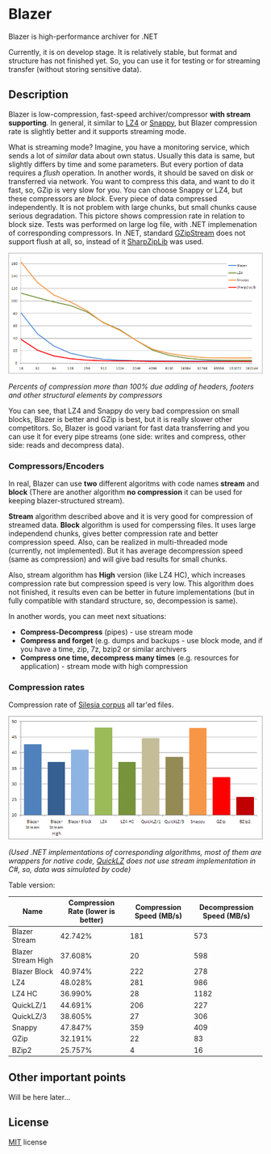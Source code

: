 # Blazer
Blazer is high-performance archiver for .NET

Currently, it is on develop stage. It is relatively stable, but format and structure has not finished yet. So, you can use it for testing or for streaming transfer (without storing sensitive data).

## Description

Blazer is low-compression, fast-speed archiver/compressor **with stream supporting**.
In general, it similar to [LZ4](http://www.lz4.org/) or [Snappy](http://google.github.io/snappy/), but Blazer compression rate is slightly better and it supports streaming mode.

What is streaming mode? Imagine, you have a monitoring service, which sends a lot of *similar* data about own status. Usually this data is same, but slightly differs by time and some parameters. But every portion of data requires a *flush* operation. In another words, it should be saved on disk or transferred via network.
You want to compress this data, and want to do it fast, so, GZip is very slow for you. You can choose Snappy or LZ4, but these compressors are *block*. Every piece of data compressed independently. It is not problem with large chunks, but small chunks cause serious degradation.
This pictore shows compression rate in relation to block size. Tests was performed on large log file, with .NET implemenation of corresponding compressors. In .NET, standard [GZipStream](https://msdn.microsoft.com/en-us/library/system.io.compression.gzipstream(v=vs.110).aspx) does not support flush at all, so, instead of it [SharpZipLib](https://icsharpcode.github.io/SharpZipLib/) was used.

![Block Size Chart](Doc/Images/chart_blocksize1.png)

*Percents of compression more than 100% due adding of headers, footers and other structural elements by compressors*

You can see, that LZ4 and Snappy do very bad compression on small blocks, Blazer is better and GZip is best, but it is really slower other competitors. So, Blazer is good variant for fast data transferring and you can use it for every pipe streams (one side: writes and compress, other side: reads and decompress data).

### Compressors/Encoders
In real, Blazer can use **two** different algoritms with code names **stream** and **block** (There are another algorithm **no compression** it can be used for keeping blazer-structured stream).

**Stream** algorithm described above and it is very good for compression of streamed data. 
**Block** algorithm is used for comperssing files. It uses large independend chunks, gives better compression rate and better compression speed. Also, can be realized in multi-threaded mode (currently, not implemented). But it has average decompression speed (same as compression) and will give bad results for small chunks.

Also, stream algorithm has **High** version (like LZ4 HC), which increases compression rate but compression speed is very low. This algorithm does not finished, it results even can be better in future implementations (but in fully compatible with standard structure, so, decompession is same).

In another words, you can meet next situations:

* **Compress-Decompress** (pipes) - use stream mode
* **Compress and forget** (e.g. dumps and backups - use block mode, and if you have a time, zip, 7z, bzip2 or similar archivers
* **Compress one time, decompress many times** (e.g. resources for application) - stream mode with high compression

### Compression rates

Compression rate of [Silesia corpus](http://sun.aei.polsl.pl/~sdeor/index.php?page=silesia) all tar'ed files.

![Block Size Chart](Doc/Images/chart_comprrate1.png)

*(Used .NET implementations of corresponding algorithms, most of them are wrappers for native code, [QuickLZ](http://www.quicklz.com/) does not use stream implementation in C#, so, data was simulated by code)*

Table version:

Name                | Compression Rate (lower is better) | Compression Speed (MB/s) | Decompression Speed (MB/s)
--------------------|------------------------------------|--------------------------|---------------------------
Blazer Stream       | 42.742%                            | 181                      | 573
Blazer Stream High  | 37.608%                            | 20                       | 598
Blazer Block        | 40.974%                            | 222                      | 278
LZ4                 | 48.028%                            | 281                      | 986
LZ4 HC              | 36.990%                            | 28                       | 1182
QuickLZ/1           | 44.691%                            | 206                      | 227
QuickLZ/3           | 38.605%                            | 27                       | 306
Snappy              | 47.847%                            | 359                      | 409
GZip                | 32.191%                            | 22                       | 83
BZip2               | 25.757%                            | 4                        | 16

## Other important points

Will be here later...

## License

[MIT](https://github.com/force-net/blazer/blob/develop/LICENSE) license
